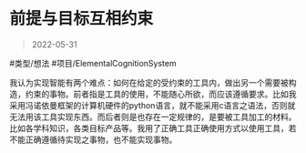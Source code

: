 # 前提与目标互相约束

> 2022-05-31

 #类型/想法  #项目/ElementalCognitionSystem 

我认为实现智能有两个难点：如何在给定的受约束的工具内，做出另一个需要被构造，约束的事物。前者指是工具的使用，不能随心所欲，而应该遵循要求。比如我采用冯诺依曼框架的计算机硬件的python语言，就不能采用c语言之语法，否则就无法用该工具实现东西。而后者则是也存在一定规律的，是要被工具加工的材料。比如各学科知识，各类目标产品等。我用了正确工具正确使用方式以使用工具，若不能正确遵循待实现之事物，也不能实现事物。